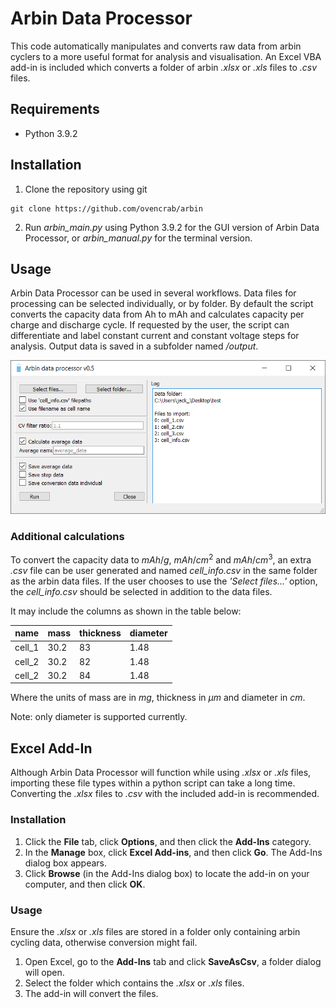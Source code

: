 # Arbin Data Processor

This code automatically manipulates and converts raw data from arbin cyclers to a more useful format for analysis and visualisation. An Excel VBA add-in is included which converts a folder of arbin *.xlsx* or *.xls* files to *.csv* files.

## Requirements

- Python 3.9.2

## Installation

1. Clone the repository using git

~~~
git clone https://github.com/ovencrab/arbin
~~~

2. Run *arbin_main.py* using Python 3.9.2 for the GUI version of Arbin Data Processor, or *arbin_manual.py* for the terminal version.

## Usage

Arbin Data Processor can be used in several workflows. Data files for processing can be selected individually, or by folder. By default the script converts the capacity data from Ah to mAh and calculates capacity per charge and discharge cycle. If requested by the user, the script can differentiate and label constant current and constant voltage steps for analysis. Output data is saved in a subfolder named */output*.

![ArbinGUI](/assets/GUI.png)

### Additional calculations

To convert the capacity data to $mAh/g$, $mAh/cm^2$ and $mAh/cm^3$, an extra *.csv* file can be user generated and named *cell_info.csv* in the same folder as the arbin data files. If the user chooses to use the *'Select files...'* option, the *cell_info.csv* should be selected in addition to the data files.

It may include the columns as shown in the table below:

| name   | mass | thickness | diameter |
|--------|------|-----------|----------|
| cell_1 | 30.2 | 83        | 1.48     |
| cell_2 | 30.2 | 82        | 1.48     |
| cell_2 | 30.2 | 84        | 1.48     |

Where the units of mass are in $mg$, thickness in $\mu m$ and diameter in $cm$.

Note: only diameter is supported currently.

## Excel Add-In

Although Arbin Data Processor will function while using *.xlsx* or *.xls* files, importing these file types within a python script can take a long time. Converting the *.xlsx* files to *.csv* with the included add-in is recommended.

### Installation

1. Click the **File** tab, click **Options**, and then click the **Add-Ins** category.
2. In the **Manage** box, click **Excel Add-ins**, and then click **Go**. The Add-Ins dialog box appears.
3. Click **Browse** (in the Add-Ins dialog box) to locate the add-in on your computer, and then click **OK**.

### Usage

Ensure the *.xlsx* or *.xls* files are stored in a folder only containing arbin cycling data, otherwise conversion might fail.

1. Open Excel, go to the **Add-Ins** tab and click **SaveAsCsv**, a folder dialog will open.
2. Select the folder which contains the *.xlsx* or *.xls* files.
3. The add-in will convert the files.

